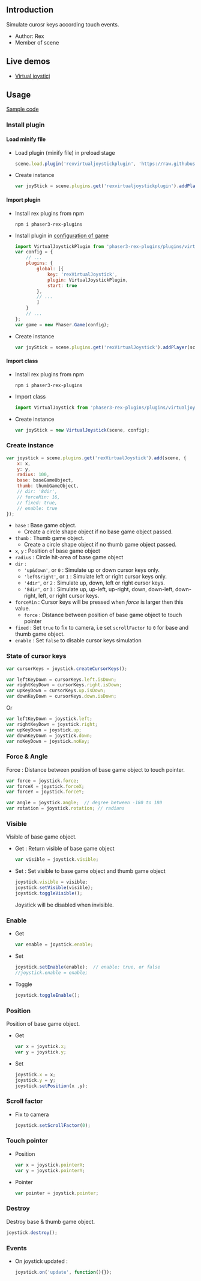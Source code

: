 ## Introduction

Simulate curosr keys according touch events.

- Author: Rex
- Member of scene

## Live demos

- [Virtual joysticj](https://codepen.io/rexrainbow/pen/oyqvQY)

## Usage

[Sample code](https://github.com/rexrainbow/phaser3-rex-notes/tree/master/examples/virtualjoystick)

### Install plugin

#### Load minify file

- Load plugin (minify file) in preload stage
    ```javascript
    scene.load.plugin('rexvirtualjoystickplugin', 'https://raw.githubusercontent.com/rexrainbow/phaser3-rex-notes/master/dist/rexvirtualjoystickplugin.min.js', true);
    ```
- Create instance
    ```javascript
    var joyStick = scene.plugins.get('rexvirtualjoystickplugin').addPlayer(scene, config);
    ```

#### Import plugin

- Install rex plugins from npm
    ```
    npm i phaser3-rex-plugins
    ```
- Install plugin in [configuration of game](game.md#configuration)
    ```javascript
    import VirtualJoystickPlugin from 'phaser3-rex-plugins/plugins/virtualjoystick-plugin.js';
    var config = {
        // ...
        plugins: {
            global: [{
                key: 'rexVirtualJoystick',
                plugin: VirtualJoystickPlugin,
                start: true
            },
            // ...
            ]
        }
        // ...
    };
    var game = new Phaser.Game(config);
    ```
- Create instance
    ```javascript
    var joyStick = scene.plugins.get('rexVirtualJoystick').addPlayer(scene, config);
    ```

#### Import class

- Install rex plugins from npm
    ```
    npm i phaser3-rex-plugins
    ```
- Import class
    ```javascript
    import VirtualJoystick from 'phaser3-rex-plugins/plugins/virtualjoystick.js';
    ```
- Create instance
    ```javascript
    var joyStick = new VirtualJoystick(scene, config);
    ```

### Create instance

```javascript
var joystick = scene.plugins.get('rexVirtualJoystick').add(scene, {
    x: x,
    y: y,
    radius: 100,
    base: baseGameObject,
    thumb: thumbGameObject,
    // dir: '8dir',
    // forceMin: 16,
    // fixed: true,
    // enable: true
});
```

- `base` : Base game object.
    - Create a circle shape object if no base game object passed.
- `thumb` : Thumb game object.
    - Create a circle shape object if no thumb game object passed.
- `x`, `y` : Position of base game object
- `radius` : Circle hit-area of base game object
- `dir` : 
    - `'up&down'`, or `0` : Simulate up or down cursor keys only.
    - `'left&right'`, or `1` : Simulate left or right cursor keys only.
    - `'4dir'`, or `2` : Simulate up, down, left or right cursor keys.
    - `'8dir'`, or `3` : Simulate up, up-left, up-right, down, down-left, down-right, left, or right cursor keys.
- `forceMin` : Cursor keys will be pressed when *force* is larger then this value.
    - `force` : Distance between position of base game object to touch pointer
- `fixed` : Set `true` to fix to camera, i.e set `scrollFactor` to `0` for base and thumb game object.
- `enable` : Set `false` to disable cursor keys simulation

### State of cursor keys

```javascript
var cursorKeys = joystick.createCursorKeys();

var leftKeyDown = cursorKeys.left.isDown;
var rightKeyDown = cursorKeys.right.isDown;
var upKeyDown = cursorKeys.up.isDown;
var downKeyDown = cursorKeys.down.isDown;
```

Or

```javascript
var leftKeyDown = joystick.left;
var rightKeyDown = joystick.right;
var upKeyDown = joystick.up;
var downKeyDown = joystick.down;
var noKeyDown = joystick.noKey;
```

### Force & Angle

Force : Distance between position of base game object to touch pointer.

```javascript
var force = joystick.force;
var forceX = joystick.forceX;
var forceY = joystick.forceY;

var angle = joystick.angle;  // degree between -180 to 180
var rotation = joystick.rotation; // radians
```

### Visible

Visible of base game object.

- Get : Return visible of base game object
    ```javascript
    var visible = joystick.visible;
    ```
- Set : Set visible to base game object and thumb game object
    ```javascript
    joystick.visible = visible;
    joystick.setVisible(visible);
    joystick.toggleVisible();
    ```
    Joystick will be disabled when invisible.

### Enable

- Get
    ```javascript
    var enable = joystick.enable;
    ```
- Set
    ```javascript
    joystick.setEnable(enable);  // enable: true, or false
    //joystick.enable = enable;
    ```
- Toggle
    ```javascript
    joystick.toggleEnable();
    ```

### Position

Position of base game object.

- Get
    ```javascript
    var x = joystick.x;
    var y = joystick.y;
    ```
- Set
    ```javascript
    joystick.x = x;
    joystick.y = y;
    joystick.setPosition(x ,y);
    ```

### Scroll factor

- Fix to camera
    ```javascript
    joystick.setScrollFactor(0);
    ```

### Touch pointer

- Position
    ```javascript
    var x = joystick.pointerX;
    var y = joystick.pointerY;
    ```
- Pointer
    ```javascript
    var pointer = joystick.pointer;
    ```

### Destroy

Destroy base & thumb game object.

```javascript
joystick.destroy();
```

### Events

- On joystick updated :
   ```javascript
   joystick.on('update', function(){});
   ```
